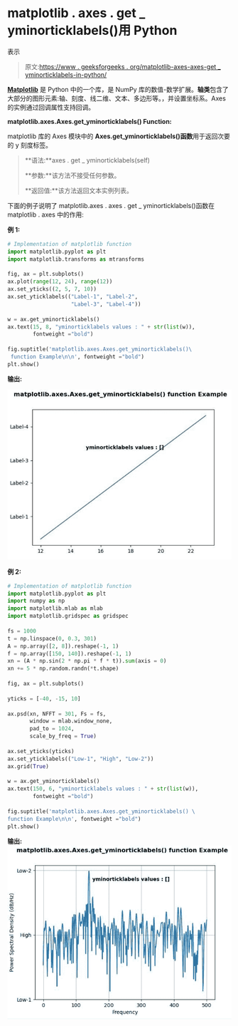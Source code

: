 # matplotlib . axes . get _ yminorticklabels()用 Python

表示

> 原文:[https://www . geeksforgeeks . org/matplotlib-axes-axes-get _ yminorticklabels-in-python/](https://www.geeksforgeeks.org/matplotlib-axes-axes-get_yminorticklabels-in-python/)

**[Matplotlib](https://www.geeksforgeeks.org/python-introduction-matplotlib/)** 是 Python 中的一个库，是 NumPy 库的数值-数学扩展。**轴类**包含了大部分的图形元素:轴、刻度、线二维、文本、多边形等。，并设置坐标系。Axes 的实例通过回调属性支持回调。

**matplotlib.axes.Axes.get_yminorticklabels() Function:**

matplotlib 库的 Axes 模块中的 **Axes.get_yminorticklabels()函数**用于返回次要的 y 刻度标签。

> **语法:**axes . get _ yminorticklabels(self)
> 
> **参数:**该方法不接受任何参数。
> 
> **返回值:**该方法返回文本实例列表。

下面的例子说明了 matplotlib.axes . axes . get _ yminorticklabels()函数在 matplotlib . axes 中的作用:

**例 1:**

```py
# Implementation of matplotlib function
import matplotlib.pyplot as plt
import matplotlib.transforms as mtransforms

fig, ax = plt.subplots()
ax.plot(range(12, 24), range(12))
ax.set_yticks((2, 5, 7, 10))
ax.set_yticklabels(("Label-1", "Label-2",
                    "Label-3", "Label-4"))

w = ax.get_yminorticklabels()
ax.text(15, 8, "yminorticklabels values : " + str(list(w)), 
        fontweight ="bold")

fig.suptitle('matplotlib.axes.Axes.get_yminorticklabels()\
 function Example\n\n', fontweight ="bold")
plt.show()
```

**输出:**

![](img/77ca47f63408e9cfd8595d2584dcc834.png)

**例 2:**

```py
# Implementation of matplotlib function
import matplotlib.pyplot as plt
import numpy as np
import matplotlib.mlab as mlab
import matplotlib.gridspec as gridspec

fs = 1000
t = np.linspace(0, 0.3, 301)
A = np.array([2, 8]).reshape(-1, 1)
f = np.array([150, 140]).reshape(-1, 1)
xn = (A * np.sin(2 * np.pi * f * t)).sum(axis = 0)
xn += 5 * np.random.randn(*t.shape)

fig, ax = plt.subplots()

yticks = [-40, -15, 10]

ax.psd(xn, NFFT = 301, Fs = fs,
       window = mlab.window_none, 
       pad_to = 1024,
       scale_by_freq = True)

ax.set_yticks(yticks)
ax.set_yticklabels(("Low-1", "High", "Low-2"))
ax.grid(True)

w = ax.get_yminorticklabels()
ax.text(150, 6, "yminorticklabels values : " + str(list(w)),
        fontweight ="bold")

fig.suptitle('matplotlib.axes.Axes.get_yminorticklabels() \
function Example\n\n', fontweight ="bold")
plt.show()
```

**输出:**
![](img/878174014ea2e675288d0e03a3fdef7c.png)
